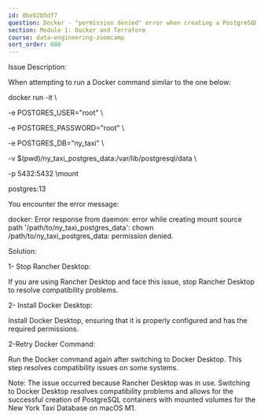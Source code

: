 ```yaml
---
id: 0beb2b5df7
question: Docker - "permission denied" error when creating a PostgreSQL Docker with a mounted volume on macOS M1
section: Module 1: Docker and Terraform
course: data-engineering-zoomcamp
sort_order: 600
---
```


Issue Description:

When attempting to run a Docker command similar to the one below:

docker run -it \

-e POSTGRES_USER="root" \

-e POSTGRES_PASSWORD="root" \

-e POSTGRES_DB="ny_taxi" \

-v $(pwd)/ny_taxi_postgres_data:/var/lib/postgresql/data \

-p 5432:5432 \mount

postgres:13

You encounter the error message:

docker: Error response from daemon: error while creating mount source path '/path/to/ny_taxi_postgres_data': chown /path/to/ny_taxi_postgres_data: permission denied.

Solution:

1- Stop Rancher Desktop:

If you are using Rancher Desktop and face this issue, stop Rancher Desktop to resolve compatibility problems.

2- Install Docker Desktop:

Install Docker Desktop, ensuring that it is properly configured and has the required permissions.

2-Retry Docker Command:

Run the Docker command again after switching to Docker Desktop. This step resolves compatibility issues on some systems.

Note: The issue occurred because Rancher Desktop was in use. Switching to Docker Desktop resolves compatibility problems and allows for the successful creation of PostgreSQL containers with mounted volumes for the New York Taxi Database on macOS M1.

